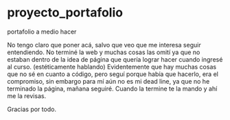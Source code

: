 # proyecto_portafolio
portafolio a medio hacer

No tengo claro que poner acá, salvo que veo que me interesa seguir entendiendo. No terminé la web y muchas cosas las omití ya que no estaban dentro de la idea de página que quería lograr hacer cuando ingresé al curso. (estéticamente hablando) Evidentemente que hay muchas cosas que no sé en cuanto a código, pero seguí porque había que hacerlo, era el compromiso, sin embargo para mí aún no es mi dead line, ya que no he terminado la página, mañana seguiré. Cuando la termine te la mando y ahí me la revisas. 

Gracias por todo. 
